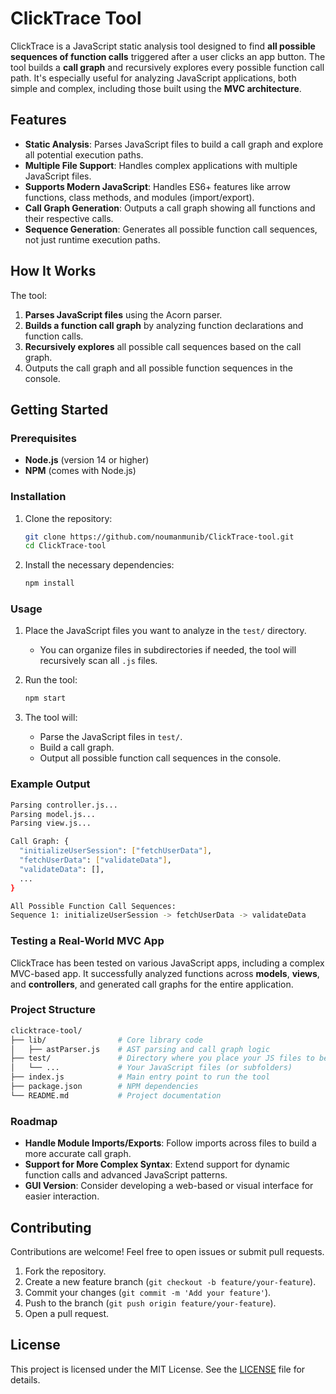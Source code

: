 # ClickTrace Tool

ClickTrace is a JavaScript static analysis tool designed to find **all possible sequences of function calls** triggered after a user clicks an app button. The tool builds a **call graph** and recursively explores every possible function call path. It's especially useful for analyzing JavaScript applications, both simple and complex, including those built using the **MVC architecture**.

## Features

- **Static Analysis**: Parses JavaScript files to build a call graph and explore all potential execution paths.
- **Multiple File Support**: Handles complex applications with multiple JavaScript files.
- **Supports Modern JavaScript**: Handles ES6+ features like arrow functions, class methods, and modules (import/export).
- **Call Graph Generation**: Outputs a call graph showing all functions and their respective calls.
- **Sequence Generation**: Generates all possible function call sequences, not just runtime execution paths.

## How It Works

The tool:
1. **Parses JavaScript files** using the Acorn parser.
2. **Builds a function call graph** by analyzing function declarations and function calls.
3. **Recursively explores** all possible call sequences based on the call graph.
4. Outputs the call graph and all possible function sequences in the console.

## Getting Started

### Prerequisites

- **Node.js** (version 14 or higher)
- **NPM** (comes with Node.js)

### Installation

1. Clone the repository:
   ```bash
   git clone https://github.com/noumanmunib/ClickTrace-tool.git
   cd ClickTrace-tool
   ```

2. Install the necessary dependencies:
   ```bash
   npm install
   ```

### Usage

1. Place the JavaScript files you want to analyze in the `test/` directory.
   - You can organize files in subdirectories if needed, the tool will recursively scan all `.js` files.
   
2. Run the tool:
   ```bash
   npm start
   ```

3. The tool will:
   - Parse the JavaScript files in `test/`.
   - Build a call graph.
   - Output all possible function call sequences in the console.

### Example Output

```bash
Parsing controller.js...
Parsing model.js...
Parsing view.js...

Call Graph: {
  "initializeUserSession": ["fetchUserData"],
  "fetchUserData": ["validateData"],
  "validateData": [],
  ...
}

All Possible Function Call Sequences:
Sequence 1: initializeUserSession -> fetchUserData -> validateData
```

### Testing a Real-World MVC App

ClickTrace has been tested on various JavaScript apps, including a complex MVC-based app. It successfully analyzed functions across **models**, **views**, and **controllers**, and generated call graphs for the entire application.

### Project Structure

```bash
clicktrace-tool/
├── lib/                # Core library code
│   ├── astParser.js    # AST parsing and call graph logic
├── test/               # Directory where you place your JS files to be analyzed
│   └── ...             # Your JavaScript files (or subfolders)
├── index.js            # Main entry point to run the tool
├── package.json        # NPM dependencies
└── README.md           # Project documentation
```

### Roadmap

- **Handle Module Imports/Exports**: Follow imports across files to build a more accurate call graph.
- **Support for More Complex Syntax**: Extend support for dynamic function calls and advanced JavaScript patterns.
- **GUI Version**: Consider developing a web-based or visual interface for easier interaction.

## Contributing

Contributions are welcome! Feel free to open issues or submit pull requests.

1. Fork the repository.
2. Create a new feature branch (`git checkout -b feature/your-feature`).
3. Commit your changes (`git commit -m 'Add your feature'`).
4. Push to the branch (`git push origin feature/your-feature`).
5. Open a pull request.

## License

This project is licensed under the MIT License. See the [LICENSE](LICENSE) file for details.
